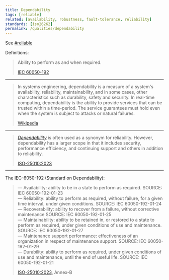 ```yaml
---
title: Dependability
tags: [reliable]
related: [availability, robustness, fault-tolerance, reliability]
standards: [iso26262]
permalink: /qualities/dependability
---
```


See [#reliable](/tag-reliable)

Definitions:

>Ability to perform as and when required.
>
>[IEC 60050-192](https://webstore.iec.ch/preview/info_iec60050-192%7Bed1.0%7Db.pdf)

<hr class="with-no-margin"/>

>In systems engineering, dependability is a measure of a system's availability, reliability, maintainability, and in some cases, other characteristics such as durability, safety and security. In real-time computing, dependability is the ability to provide services that can be trusted within a time-period. The service guarantees must hold even when the system is subject to attacks or natural failures. 
>
>[Wikipedia](https://en.wikipedia.org/wiki/Dependability)


<hr class="with-no-margin"/>

>[_Dependability_](/qualities/dependability) is often used as a synonym for reliability. However, dependability has a larger scope in that it includes security, performance efficiency, and continuing support and others in addition to reliability.
>
>[ISO-25010:2023](/references/#iso-25010-2023)


<hr class="with-no-margin"/>

The IEC-6050-192 (Standard on Dependability):

>— Availability: ability to be in a state to perform as required. SOURCE: IEC 60050-192-01-23<br>
>— Reliability: ability to perform as required, without failure, for a given time interval, under given conditions. SOURCE: IEC 60050-192-01-24<br>
>— Recoverability: ability to recover from a failure, without corrective maintenance SOURCE: IEC 60050-192-01-25<br>
>— Maintainability: ability to be retained in, or restored to a state to perform as required, under given conditions of use and maintenance. SOURCE: IEC 60050-192-01-27<br>
>— Maintenance support performance: effectiveness of an organization in respect of maintenance support. SOURCE: IEC 60050-192-01-29<br>
>— Durability: ability to perform as required, under given conditions of use and maintenance, until the end of useful life. SOURCE: IEC 60050-192-01-21
>
>[ISO-25010:2023](/references/#iso-25010-2023), Annex-B

